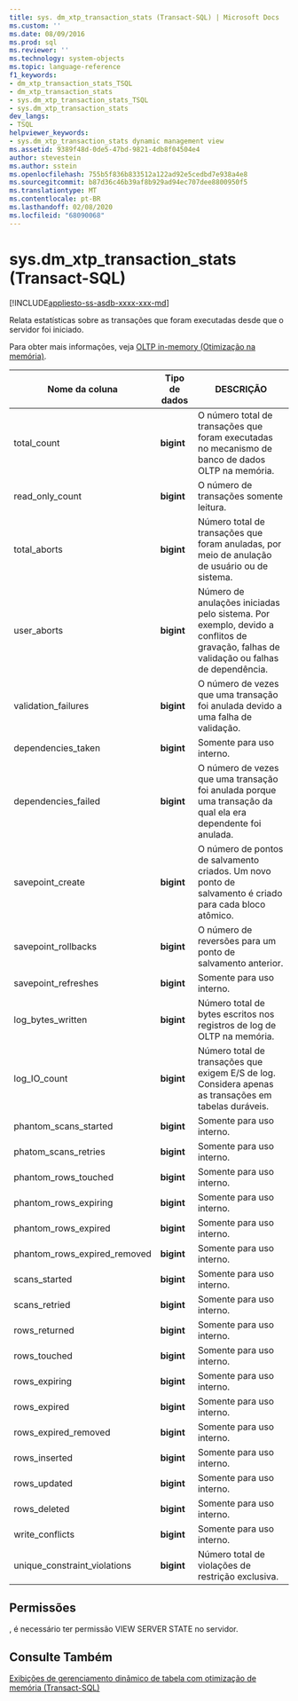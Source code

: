 ```yaml
---
title: sys. dm_xtp_transaction_stats (Transact-SQL) | Microsoft Docs
ms.custom: ''
ms.date: 08/09/2016
ms.prod: sql
ms.reviewer: ''
ms.technology: system-objects
ms.topic: language-reference
f1_keywords:
- dm_xtp_transaction_stats_TSQL
- dm_xtp_transaction_stats
- sys.dm_xtp_transaction_stats_TSQL
- sys.dm_xtp_transaction_stats
dev_langs:
- TSQL
helpviewer_keywords:
- sys.dm_xtp_transaction_stats dynamic management view
ms.assetid: 9389f48d-0de5-47bd-9821-4db8f04504e4
author: stevestein
ms.author: sstein
ms.openlocfilehash: 755b5f836b833512a122ad92e5cedbd7e938a4e8
ms.sourcegitcommit: b87d36c46b39af8b929ad94ec707dee8800950f5
ms.translationtype: MT
ms.contentlocale: pt-BR
ms.lasthandoff: 02/08/2020
ms.locfileid: "68090068"
---
```

# <a name="sysdm_xtp_transaction_stats-transact-sql"></a>sys.dm_xtp_transaction_stats (Transact-SQL)
[!INCLUDE[appliesto-ss-asdb-xxxx-xxx-md](../../includes/appliesto-ss-asdb-xxxx-xxx-md.md)]

  Relata estatísticas sobre as transações que foram executadas desde que o servidor foi iniciado.  
  
 Para obter mais informações, veja [OLTP in-memory &#40;Otimização na memória&#41;](../../relational-databases/in-memory-oltp/in-memory-oltp-in-memory-optimization.md).  
  
|Nome da coluna|Tipo de dados|DESCRIÇÃO|  
|-----------------|---------------|-----------------|  
|total_count|**bigint**|O número total de transações que foram executadas no mecanismo de banco de dados OLTP na memória.|  
|read_only_count|**bigint**|O número de transações somente leitura.|  
|total_aborts|**bigint**|Número total de transações que foram anuladas, por meio de anulação de usuário ou de sistema.|  
|user_aborts|**bigint**|Número de anulações iniciadas pelo sistema. Por exemplo, devido a conflitos de gravação, falhas de validação ou falhas de dependência.|  
|validation_failures|**bigint**|O número de vezes que uma transação foi anulada devido a uma falha de validação.|  
|dependencies_taken|**bigint**|Somente para uso interno.|  
|dependencies_failed|**bigint**|O número de vezes que uma transação foi anulada porque uma transação da qual ela era dependente foi anulada.|  
|savepoint_create|**bigint**|O número de pontos de salvamento criados. Um novo ponto de salvamento é criado para cada bloco atômico.|  
|savepoint_rollbacks|**bigint**|O número de reversões para um ponto de salvamento anterior.|  
|savepoint_refreshes|**bigint**|Somente para uso interno.|  
|log_bytes_written|**bigint**|Número total de bytes escritos nos registros de log de OLTP na memória.|  
|log_IO_count|**bigint**|Número total de transações que exigem E/S de log. Considera apenas as transações em tabelas duráveis.|  
|phantom_scans_started|**bigint**|Somente para uso interno.|  
|phatom_scans_retries|**bigint**|Somente para uso interno.|  
|phantom_rows_touched|**bigint**|Somente para uso interno.|  
|phantom_rows_expiring|**bigint**|Somente para uso interno.|  
|phantom_rows_expired|**bigint**|Somente para uso interno.|  
|phantom_rows_expired_removed|**bigint**|Somente para uso interno.|  
|scans_started|**bigint**|Somente para uso interno.|  
|scans_retried|**bigint**|Somente para uso interno.|  
|rows_returned|**bigint**|Somente para uso interno.|  
|rows_touched|**bigint**|Somente para uso interno.|  
|rows_expiring|**bigint**|Somente para uso interno.|  
|rows_expired|**bigint**|Somente para uso interno.|  
|rows_expired_removed|**bigint**|Somente para uso interno.|  
|rows_inserted|**bigint**|Somente para uso interno.|  
|rows_updated|**bigint**|Somente para uso interno.|  
|rows_deleted|**bigint**|Somente para uso interno.|  
|write_conflicts|**bigint**|Somente para uso interno.|  
|unique_constraint_violations|**bigint**|Número total de violações de restrição exclusiva.|  
  
## <a name="permissions"></a>Permissões  
 , é necessário ter permissão VIEW SERVER STATE no servidor.  
  
## <a name="see-also"></a>Consulte Também  
 [Exibições de gerenciamento dinâmico de tabela com otimização de memória &#40;Transact-SQL&#41;](../../relational-databases/system-dynamic-management-views/memory-optimized-table-dynamic-management-views-transact-sql.md)  
  
  
